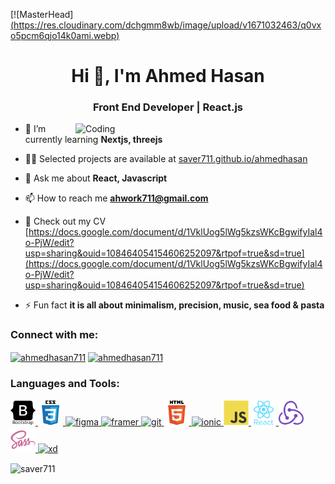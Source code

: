 [![MasterHead][(https://res.cloudinary.com/dchgmm8wb/image/upload/v1671032463/q0vxo5pcm6qjo14k0ami.webp)](https://saver711.github.io/ahmedhasan)
<h1 align="center">Hi 👋, I'm Ahmed Hasan</h1>
<h3 align="center">Front End Developer | React.js</h3>
<img align="right" alt="Coding" width="400" src="https://i.pinimg.com/originals/68/a5/80/68a5805ee62de226ae2fa7dd16b52353.gif">

- 🌱 I’m currently learning **Nextjs, threejs**

- 👨‍💻 Selected projects are available at [saver711.github.io/ahmedhasan](saver711.github.io/ahmedhasan)

- 💬 Ask me about **React, Javascript**

- 📫 How to reach me **ahwork711@gmail.com**

- 📄 Check out my CV [https://docs.google.com/document/d/1VklUog5lWg5kzsWKcBgwifyIal4o-PjW/edit?usp=sharing&ouid=108464054154606252097&rtpof=true&sd=true](https://docs.google.com/document/d/1VklUog5lWg5kzsWKcBgwifyIal4o-PjW/edit?usp=sharing&ouid=108464054154606252097&rtpof=true&sd=true)

- ⚡ Fun fact **it is all about minimalism, precision, music, sea food & pasta**

<h3 align="left">Connect with me:</h3>
<p align="left">
<a href="https://codepen.io/ahmedhasan711" target="blank"><img align="center" src="https://raw.githubusercontent.com/rahuldkjain/github-profile-readme-generator/master/src/images/icons/Social/codepen.svg" alt="ahmedhasan711" height="30" width="40" /></a>
<a href="https://linkedin.com/in/ahmedhasan711" target="blank"><img align="center" src="https://raw.githubusercontent.com/rahuldkjain/github-profile-readme-generator/master/src/images/icons/Social/linked-in-alt.svg" alt="ahmedhasan711" height="30" width="40" /></a>
</p>

<h3 align="left">Languages and Tools:</h3>
<p align="left"> <a href="https://getbootstrap.com" target="_blank" rel="noreferrer"> <img src="https://raw.githubusercontent.com/devicons/devicon/master/icons/bootstrap/bootstrap-plain-wordmark.svg" alt="bootstrap" width="40" height="40"/> </a> <a href="https://www.w3schools.com/css/" target="_blank" rel="noreferrer"> <img src="https://raw.githubusercontent.com/devicons/devicon/master/icons/css3/css3-original-wordmark.svg" alt="css3" width="40" height="40"/> </a> <a href="https://www.figma.com/" target="_blank" rel="noreferrer"> <img src="https://www.vectorlogo.zone/logos/figma/figma-icon.svg" alt="figma" width="40" height="40"/> </a> <a href="https://www.framer.com/" target="_blank" rel="noreferrer"> <img src="https://www.vectorlogo.zone/logos/framer/framer-icon.svg" alt="framer" width="40" height="40"/> </a> <a href="https://git-scm.com/" target="_blank" rel="noreferrer"> <img src="https://www.vectorlogo.zone/logos/git-scm/git-scm-icon.svg" alt="git" width="40" height="40"/> </a> <a href="https://www.w3.org/html/" target="_blank" rel="noreferrer"> <img src="https://raw.githubusercontent.com/devicons/devicon/master/icons/html5/html5-original-wordmark.svg" alt="html5" width="40" height="40"/> </a> <a href="https://ionicframework.com" target="_blank" rel="noreferrer"> <img src="https://upload.wikimedia.org/wikipedia/commons/d/d1/Ionic_Logo.svg" alt="ionic" width="40" height="40"/> </a> <a href="https://developer.mozilla.org/en-US/docs/Web/JavaScript" target="_blank" rel="noreferrer"> <img src="https://raw.githubusercontent.com/devicons/devicon/master/icons/javascript/javascript-original.svg" alt="javascript" width="40" height="40"/> </a> <a href="https://reactjs.org/" target="_blank" rel="noreferrer"> <img src="https://raw.githubusercontent.com/devicons/devicon/master/icons/react/react-original-wordmark.svg" alt="react" width="40" height="40"/> </a> <a href="https://redux.js.org" target="_blank" rel="noreferrer"> <img src="https://raw.githubusercontent.com/devicons/devicon/master/icons/redux/redux-original.svg" alt="redux" width="40" height="40"/> </a> <a href="https://sass-lang.com" target="_blank" rel="noreferrer"> <img src="https://raw.githubusercontent.com/devicons/devicon/master/icons/sass/sass-original.svg" alt="sass" width="40" height="40"/> </a> <a href="https://www.adobe.com/products/xd.html" target="_blank" rel="noreferrer"> <img src="https://cdn.worldvectorlogo.com/logos/adobe-xd.svg" alt="xd" width="40" height="40"/> </a> </p>

<p><img align="center" src="https://github-readme-stats.vercel.app/api/top-langs?username=saver711&show_icons=true&locale=en&layout=compact" alt="saver711" /></p>

